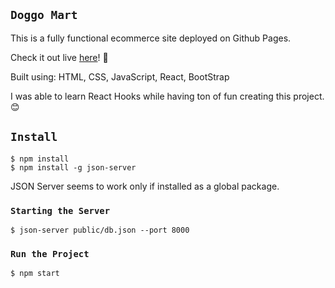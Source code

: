 
## `Doggo Mart`


This is a fully functional ecommerce site deployed on Github Pages. 

Check it out live [here](https://www.imvickywong.com/Doggo_Mart/)! 💃

Built using: HTML, CSS, JavaScript, React, BootStrap

I was able to learn React Hooks while having ton of fun creating this project. 😊

## `Install`

```
$ npm install
$ npm install -g json-server
```
JSON Server seems to work only if installed as a global package. 

### `Starting the Server`

```
$ json-server public/db.json --port 8000
```

### `Run the Project`

```
$ npm start
```
